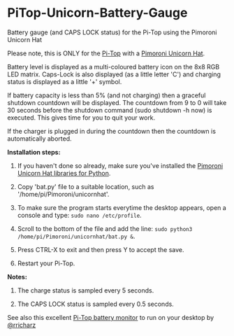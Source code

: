 # PiTop-Unicorn-Battery-Gauge
Battery gauge (and CAPS LOCK status) for the Pi-Top using the Pimoroni Unicorn Hat

Please note, this is ONLY for the [Pi-Top](http://www.pi-top.com/) with a [Pimoroni Unicorn Hat](https://shop.pimoroni.com/products/unicorn-hat).

Battery level is displayed as a multi-coloured battery icon on the 8x8 RGB LED matrix. Caps-Lock is also displayed (as a little letter 'C') and charging status is displayed as a little '+' symbol.

If battery capacity is less than 5% (and not charging) then a graceful shutdown countdown will be displayed. The countdown from 9 to 0 will take 30 seconds before the shutdown command (sudo shutdown -h now) is executed. This gives time for you to quit your work.

If the charger is plugged in during the countdown then the countdown is automatically aborted.

**Installation steps:**

1. If you haven't done so already, make sure you've installed the [Pimoroni Unicorn Hat libraries for Python](https://github.com/pimoroni/unicorn-hat).

2. Copy 'bat.py' file to a suitable location, such as '/home/pi/Pimoroni/unicornhat'.
 
3. To make sure the program starts everytime the desktop appears, open a console and type:
`sudo nano /etc/profile`.

4. Scroll to the bottom of the file and add the line:
`sudo python3 /home/pi/Pimoroni/unicornhat/bat.py &`.

5. Press CTRL-X to exit and then press Y to accept the save.

6. Restart your Pi-Top.

**Notes:**

1. The charge status is sampled every 5 seconds.

2. The CAPS LOCK status is sampled every 0.5 seconds.

See also this excellent [Pi-Top battery monitor](https://github.com/rricharz/pi-top-battery-status) to run on your desktop by [@rricharz](https://github.com/rricharz) 

